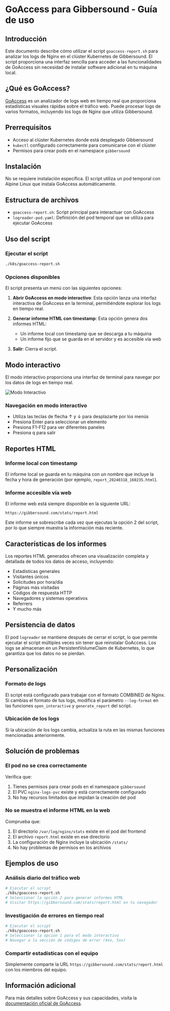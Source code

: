 # GoAccess para Gibbersound - Guía de uso

## Introducción

Este documento describe cómo utilizar el script `goaccess-report.sh` para analizar los logs de Nginx en el clúster Kubernetes de Gibbersound. El script proporciona una interfaz sencilla para acceder a las funcionalidades de GoAccess sin necesidad de instalar software adicional en tu máquina local.

## ¿Qué es GoAccess?

[GoAccess](https://goaccess.io/) es un analizador de logs web en tiempo real que proporciona estadísticas visuales rápidas sobre el tráfico web. Puede procesar logs de varios formatos, incluyendo los logs de Nginx que utiliza Gibbersound.

## Prerrequisitos

- Acceso al clúster Kubernetes donde está desplegado Gibbersound
- `kubectl` configurado correctamente para comunicarse con el clúster
- Permisos para crear pods en el namespace `gibbersound`

## Instalación

No se requiere instalación específica. El script utiliza un pod temporal con Alpine Linux que instala GoAccess automáticamente.

## Estructura de archivos

- `goaccess-report.sh`: Script principal para interactuar con GoAccess
- `logreader-pod.yaml`: Definición del pod temporal que se utiliza para ejecutar GoAccess

## Uso del script

### Ejecutar el script

```bash
./k8s/goaccess-report.sh
```

### Opciones disponibles

El script presenta un menú con las siguientes opciones:

1. **Abrir GoAccess en modo interactivo**: Esta opción lanza una interfaz interactiva de GoAccess en la terminal, permitiéndote explorar los logs en tiempo real.

2. **Generar informe HTML con timestamp**: Esta opción genera dos informes HTML:
   - Un informe local con timestamp que se descarga a tu máquina
   - Un informe fijo que se guarda en el servidor y es accesible vía web

3. **Salir**: Cierra el script.

## Modo interactivo

El modo interactivo proporciona una interfaz de terminal para navegar por los datos de logs en tiempo real.

![Modo Interactivo](https://goaccess.io/images/goaccess-dark.png)

### Navegación en modo interactivo

- Utiliza las teclas de flecha ↑ y ↓ para desplazarte por los menús
- Presiona Enter para seleccionar un elemento
- Presiona F1-F12 para ver diferentes paneles
- Presiona q para salir

## Reportes HTML

### Informe local con timestamp

El informe local se guarda en tu máquina con un nombre que incluye la fecha y hora de generación (por ejemplo, `report_20240318_160235.html`).

### Informe accesible vía web

El informe web está siempre disponible en la siguiente URL:

```
https://gibbersound.com/stats/report.html
```

Este informe se sobrescribe cada vez que ejecutas la opción 2 del script, por lo que siempre muestra la información más reciente.

## Características de los informes

Los reportes HTML generados ofrecen una visualización completa y detallada de todos los datos de acceso, incluyendo:

- Estadísticas generales
- Visitantes únicos
- Solicitudes por hora/día
- Páginas más visitadas
- Códigos de respuesta HTTP
- Navegadores y sistemas operativos
- Referrers
- Y mucho más

## Persistencia de datos

El pod `logreader` se mantiene después de cerrar el script, lo que permite ejecutar el script múltiples veces sin tener que reinstalar GoAccess. Los logs se almacenan en un PersistentVolumeClaim de Kubernetes, lo que garantiza que los datos no se pierdan.

## Personalización

### Formato de logs

El script está configurado para trabajar con el formato COMBINED de Nginx. Si cambias el formato de tus logs, modifica el parámetro `--log-format` en las funciones `open_interactive` y `generate_report` del script.

### Ubicación de los logs

Si la ubicación de los logs cambia, actualiza la ruta en las mismas funciones mencionadas anteriormente.

## Solución de problemas

### El pod no se crea correctamente

Verifica que:
1. Tienes permisos para crear pods en el namespace `gibbersound`
2. El PVC `nginx-logs-pvc` existe y está correctamente configurado
3. No hay recursos limitados que impidan la creación del pod

### No se muestra el informe HTML en la web

Comprueba que:
1. El directorio `/var/log/nginx/stats` existe en el pod del frontend
2. El archivo `report.html` existe en ese directorio
3. La configuración de Nginx incluye la ubicación `/stats/`
4. No hay problemas de permisos en los archivos

## Ejemplos de uso

### Análisis diario del tráfico web

```bash
# Ejecutar el script
./k8s/goaccess-report.sh
# Seleccionar la opción 2 para generar informes HTML
# Visitar https://gibbersound.com/stats/report.html en tu navegador
```

### Investigación de errores en tiempo real

```bash
# Ejecutar el script
./k8s/goaccess-report.sh
# Seleccionar la opción 1 para el modo interactivo
# Navegar a la sección de códigos de error (4xx, 5xx)
```

### Compartir estadísticas con el equipo

Simplemente comparte la URL `https://gibbersound.com/stats/report.html` con los miembros del equipo.

## Información adicional

Para más detalles sobre GoAccess y sus capacidades, visita la [documentación oficial de GoAccess](https://goaccess.io/man). 